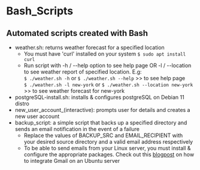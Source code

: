 # Bash_Scripts
## Automated scripts created with Bash  
- weather.sh: returns weather forecast for a specified location  
    - You must have 'curl' installed on your system `$ sudo apt install curl`   
    - Run script with -h / --help option to see help page OR -l <location> / --location <location> to see weather report of specified location. E.g:  
      `$ ./weather.sh -h`  or `$ ./weather.sh --help` >> to see help page  
      `$ ./weather.sh -l new-york`  or  `$ ./weather.sh --location new-york` >> to see weather forecast for new-york   
- postgreSQL-install.sh: installs & configures postgreSQL on Debian 11 distro  
- new_user_account_(interactive): prompts user for details and creates a new user account  
- backup_script: a simple script that backs up a specified directory and sends an email notification in the event of a failure  
    - Replace the values of BACKUP_SRC and EMAIL_RECIPIENT with your desired source directory and a valid email address respectively  
    - To be able to send emails from your Linux server, you must install & configure the appropriate packages. Check out this [blogpost](https://medium.com/@anyagaladima_62348/integrate-gmail-with-an-ubuntu-server-by-lilian-galadima-4874356d406a) on how to integrate Gmail on an Ubuntu server  
